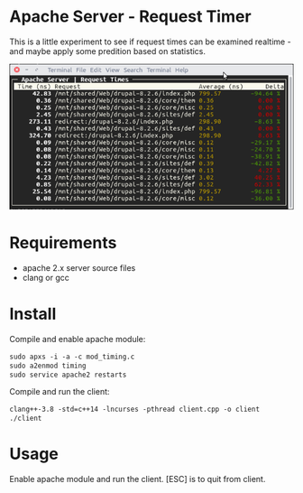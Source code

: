 Apache Server - Request Timer
=============================

This is a little experiment to see if request times can be examined realtime - and maybe apply some predition based on statistics.

![screenshot](screenshot.png)

# Requirements

- apache 2.x server source files
- clang or gcc

# Install

Compile and enable apache module:

```
sudo apxs -i -a -c mod_timing.c
sudo a2enmod timing
sudo service apache2 restarts
```

Compile and run the client:

```
clang++-3.8 -std=c++14 -lncurses -pthread client.cpp -o client
./client
```


# Usage

Enable apache module and run the client. [ESC] is to quit from client.

